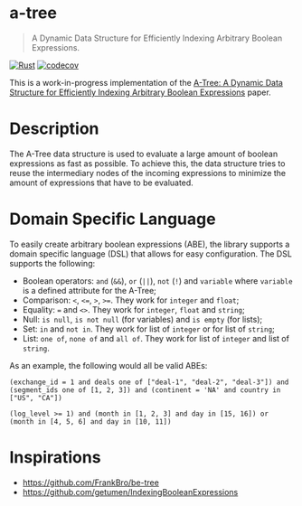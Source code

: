 # a-tree

> A Dynamic Data Structure for Efficiently Indexing Arbitrary Boolean Expressions.

[![Rust](https://github.com/AntoineGagne/a-tree/actions/workflows/check.yml/badge.svg)](https://github.com/AntoineGagne/a-tree/actions/workflows/check.yml)
[![codecov](https://codecov.io/gh/AntoineGagne/a-tree/graph/badge.svg?token=JUKK1W5L2D)](https://codecov.io/gh/AntoineGagne/a-tree)

This is a work-in-progress implementation of the [A-Tree: A Dynamic Data Structure for Efficiently Indexing Arbitrary Boolean Expressions](https://dl.acm.org/doi/10.1145/3448016.3457266) paper.

# Description

The A-Tree data structure is used to evaluate a large amount of boolean expressions as fast as possible. To achieve this, the data structure tries to reuse the intermediary nodes of the incoming expressions to minimize the amount of expressions that have to be evaluated.

# Domain Specific Language

To easily create arbitrary boolean expressions (ABE), the library supports a domain specific language (DSL) that allows for easy configuration. The DSL supports the following:

* Boolean operators: `and` (`&&`), `or` (`||`), `not` (`!`) and `variable` where `variable` is a defined attribute for the A-Tree;
* Comparison: `<`, `<=`, `>`, `>=`. They work for `integer` and `float`;
* Equality: `=` and `<>`. They work for `integer`, `float` and `string`;
* Null: `is null`, `is not null` (for variables) and `is empty` (for lists);
* Set: `in` and `not in`. They work for list of `integer` or for list of `string`;
* List: `one of`, `none of` and `all of`. They work for list of `integer` and list of `string`.

As an example, the following would all be valid ABEs:

```text
(exchange_id = 1 and deals one of ["deal-1", "deal-2", "deal-3"]) and (segment_ids one of [1, 2, 3]) and (continent = 'NA' and country in ["US", "CA"])

(log_level >= 1) and (month in [1, 2, 3] and day in [15, 16]) or (month in [4, 5, 6] and day in [10, 11])
```

# Inspirations

* https://github.com/FrankBro/be-tree
* https://github.com/getumen/IndexingBooleanExpressions
